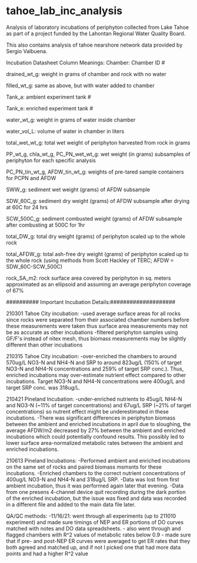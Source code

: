 # tahoe_lab_inc_analysis
Analysis of laboratory incubations of periphyton collected from Lake Tahoe as part of a project funded by the Lahontan Regional Water Quality Board.

This also contains analysis of tahoe nearshore network data provided by Sergio Valbuena.

Incubation Datasheet Column Meanings:
Chamber: Chamber ID #

drained_wt_g: weight in grams of chamber and rock with no water

filled_wt_g: same as above, but with water added to chamber

Tank_a: ambient experiment tank #

Tank_e: enriched experiment tank #

water_wt_g: weight in grams of water inside chamber

water_vol_L: volume of water in chamber in liters

total_wet_wt_g: total wet weight of periphyton harvested from rock in grams

PP_wt_g, chla_wt_g, PC_PN_wet_wt_g: wet weight (in grams) subsamples of periphyton for each specific analysis

PC_PN_tin_wt_g, AFDW_tin_wt_g: weights of pre-tared sample containers for PCPN and AFDW

SWW_g: sediment wet weight (grams) of AFDW subsample

SDW_60C_g: sediment dry weight (grams) of AFDW subsample after drying at 60C for 24 hrs

SCW_500C_g: sediment combusted weight (grams) of AFDW subsample after combusting at 500C for 1hr

total_DW_g: total dry weight (grams) of periphyton scaled up to the whole rock

total_AFDW_g: total ash-free dry weight (grams) of periphyton scaled up to the whole rock (using methods from Scott Hackley of TERC; AFDW = SDW_60C-SCW_500C)

rock_SA_m2: rock surface area covered by periphyton in sq. meters approximated as an ellipsoid and assuming an average periphyton coverage of 67% 


########## Important Incubation Details:####################

  210301 Tahoe City incubation:
    -used average surface areas for all rocks since rocks were separated from their associated chamber numbers before these measurements were taken thus surface area measurements may not be as accurate as other incubations
    -filtered periphyton samples using GF/F's instead of nitex mesh, thus biomass measurements may be slightly different than other incubations
    
  210315 Tahoe City incubation:
    -over-enriched the chambers to around 570ug/L NO3-N and NH4-N and SRP to around 823ug/L (150% of target NO3-N and NH4-N concentrations and 259% of target SRP conc.). Thus, enriched incubations may over-estimate nutrient effect compared to other incubations. Target NO3-N and NH4-N concentrations were 400ug/L and target SRP conc. was 318ug/L.
  
  210421 Pineland Incubation:
    -under-enriched nutrients to 45ug/L NH4-N and NO3-N (~11% of target concentrations) and 67ug/L SRP (~21% of target concentrations) so nutrent effect might be underestimated in these incubations.
    -There was significant differences in periphyton biomass between the ambient and enriched incubations in april due to sloughing, the average AFDW/m2 decreased by 27% between the ambient and enriched incubations which could potentially confound results. This possibly led to lower surface area-normalized metabolic rates between the ambient and enriched incubations.
    
  210613 Pineland Incubations:
    -Performed ambient and enriched incubations on the same set of rocks and paired biomass msmsnts for these incubations.
    -Enriched chambers to the correct nutrient concentrations of 400ug/L NO3-N and NH4-N and 318ug/L SRP.
    -Data was lost from first ambient incubation, thus it was performed again later that evening.
    -Data from one presens 4-channel device quit recording during the dark portion of the enriched incubation, but the issue was fixed and data was recorded in a different file and added to the main data file later.
    
  QA/QC methods:
      -11/16/21: went through all experiments (up to 211010 experiment) and made sure timings of NEP and ER portions of DO curves matched with notes and DO data spreadsheets.
                  - also went through and flagged chambers with R^2 values of metabolic rates below 0.9
                  - made sure that if pre- and post-NEP ER curves were averaged to get ER rates that they both agreed and matched up, and if not I picked one that had more data points and had a higher R^2 value